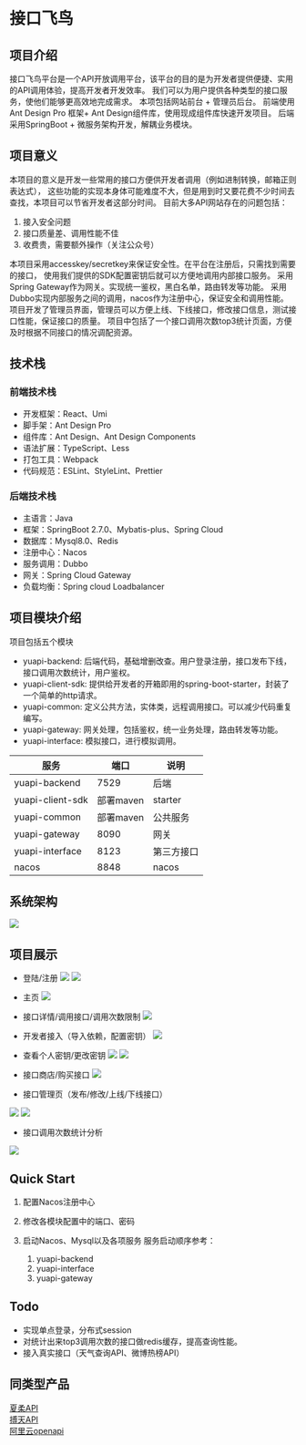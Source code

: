 # 接口飞鸟

## 项目介绍

接口飞鸟平台是一个API开放调用平台，该平台的目的是为开发者提供便捷、实用的API调用体验，提高开发者开发效率。
我们可以为用户提供各种类型的接口服务，使他们能够更高效地完成需求。
本项包括网站前台 + 管理员后台。
前端使用Ant Design Pro 框架+ Ant Design组件库，使用现成组件库快速开发项目。
后端采用SpringBoot + 微服务架构开发，解耦业务模块。

## 项目意义

本项目的意义是开发一些常用的接口方便供开发者调用（例如进制转换，邮箱正则表达式），
这些功能的实现本身体可能难度不大，但是用到时又要花费不少时间去查找，本项目可以节省开发者这部分时间。
目前大多API网站存在的问题包括：
1. 接入安全问题
2. 接口质量差、调用性能不佳
3. 收费贵，需要额外操作（关注公众号）

本项目采用accesskey/secretkey来保证安全性。在平台在注册后，只需找到需要的接口，
使用我们提供的SDK配置密钥后就可以方便地调用内部接口服务。
采用Spring Gateway作为网关。实现统一鉴权，黑白名单，路由转发等功能。
采用Dubbo实现内部服务之间的调用，nacos作为注册中心，保证安全和调用性能。
项目开发了管理员界面，管理员可以方便上线、下线接口，修改接口信息，测试接口性能，保证接口的质量。
项目中包括了一个接口调用次数top3统计页面，方便及时根据不同接口的情况调配资源。

## 技术栈

### 前端技术栈

- 开发框架：React、Umi
- 脚手架：Ant Design Pro
- 组件库：Ant Design、Ant Design Components
- 语法扩展：TypeScript、Less
- 打包工具：Webpack
- 代码规范：ESLint、StyleLint、Prettier

### 后端技术栈

* 主语言：Java
* 框架：SpringBoot 2.7.0、Mybatis-plus、Spring Cloud
* 数据库：Mysql8.0、Redis
* 注册中心：Nacos
* 服务调用：Dubbo
* 网关：Spring Cloud  Gateway
* 负载均衡：Spring cloud Loadbalancer



## 项目模块介绍
项目包括五个模块
* yuapi-backend: 后端代码，基础增删改查。用户登录注册，接口发布下线，接口调用次数统计，用户鉴权。
* yuapi-client-sdk: 提供给开发者的开箱即用的spring-boot-starter，封装了一个简单的http请求。
* yuapi-common: 定义公共方法，实体类，远程调用接口。可以减少代码重复编写。
* yuapi-gateway: 网关处理，包括鉴权，统一业务处理，路由转发等功能。
* yuapi-interface: 模拟接口，进行模拟调用。



| 服务              | 端口      | 说明      |  
|-----------------|---------|---------|
| yuapi-backend   | 7529    | 后端      |
| yuapi-client-sdk | 部署maven | starter |
| yuapi-common    | 部署maven | 公共服务    |
| yuapi-gateway   | 8090    | 网关      |
| yuapi-interface | 8123    | 第三方接口   |
| nacos           | 8848    | nacos   |



## 系统架构

![](https://raw.githubusercontent.com/jackyrwj/picb/master/20230605210325.png)

## 项目展示

* 登陆/注册
  ![](https://raw.githubusercontent.com/jackyrwj/picb/master/20230606103401.png)
  ![](https://raw.githubusercontent.com/jackyrwj/picb/master/20230606103406.png)

* 主页
  ![](https://raw.githubusercontent.com/jackyrwj/picb/master/20230605194007.png)

* 接口详情/调用接口/调用次数限制
  ![](https://raw.githubusercontent.com/jackyrwj/picb/master/20230605204721.png)

* 开发者接入（导入依赖，配置密钥）
  ![](https://raw.githubusercontent.com/jackyrwj/picb/master/20230605204441.png)

* 查看个人密钥/更改密钥
  ![](https://raw.githubusercontent.com/jackyrwj/picb/master/20230605194025.png)
  ![](https://raw.githubusercontent.com/jackyrwj/picb/master/20230605194102.png)

* 接口商店/购买接口
  ![](https://raw.githubusercontent.com/jackyrwj/picb/master/20230605194115.png)
* 接口管理页（发布/修改/上线/下线接口）

![](https://raw.githubusercontent.com/jackyrwj/picb/master/20230605194209.png)
![](https://raw.githubusercontent.com/jackyrwj/picb/master/20230605194233.png)

* 接口调用次数统计分析

![](https://raw.githubusercontent.com/jackyrwj/picb/master/20230605194247.png)


## Quick Start

1. 配置Nacos注册中心

2. 修改各模块配置中的端口、密码

2. 启动Nacos、Mysql以及各项服务
服务启动顺序参考：
   1. yuapi-backend
   2. yuapi-interface
   3. yuapi-gateway

## Todo
* 实现单点登录，分布式session
* 对统计出来top3调用次数的接口做redis缓存，提高查询性能。
* 接入真实接口（天气查询API、微博热榜API）





## 同类型产品
[夏柔API](https://api.aa1.cn/)\
[搏天API](https://api.btstu.cn/)\
[阿里云openapi](https://next.api.aliyun.com/home?spm=a2c6h.12908639.J_1395090.1.1f496886GWW6iC)
